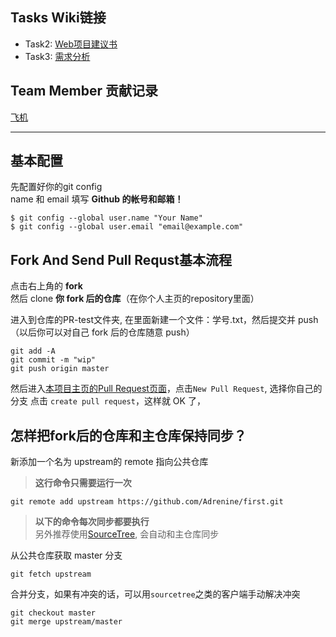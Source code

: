 ## Tasks Wiki链接

* Task2: [Web项目建议书](https://github.com/Class2015-WebSystem/class2015-websystem/wiki/Web%E9%A1%B9%E7%9B%AE%E5%BB%BA%E8%AE%AE%E4%B9%A6)
* Task3: [需求分析](https://github.com/Class2015-WebSystem/class2015-websystem/wiki/%E9%9C%80%E6%B1%82%E6%96%87%E6%A1%A3)

## Team Member 贡献记录
[飞机](https://github.com/qq523407234/practice/pulls?q=is%3Aopen+is%3Apr)

---
## 基本配置
先配置好你的git config  
name 和 email 填写 **Github 的帐号和邮箱！**

```
$ git config --global user.name "Your Name"
$ git config --global user.email "email@example.com"
```

## Fork And Send Pull Requst基本流程

点击右上角的 **fork**  
然后 clone **你 fork 后的仓库**（在你个人主页的repository里面）


进入到仓库的PR-test文件夹, 在里面新建一个文件：学号.txt，然后提交并 push（以后你可以对自己 fork 后的仓库随意 push）

```
git add -A  
git commit -m "wip"  
git push origin master  
```

然后进入[本项目主页的Pull Request页面](https://github.com/Class2015-WebSystem/class2015-websystem/pulls)，点击`New Pull Request`, 选择你自己的分支 点击 `create pull request`，这样就 OK 了，

## 怎样把fork后的仓库和主仓库保持同步？

新添加一个名为 upstream的 remote 指向公共仓库
>**这行命令只需要运行一次**

```
git remote add upstream https://github.com/Adrenine/first.git
```
>**以下的命令每次同步都要执行**  
>另外推荐使用[SourceTree](http://www.sourcetreeapp.com/), 会自动和主仓库同步

从公共仓库获取 master 分支

```
git fetch upstream
```
合并分支，如果有冲突的话，可以用`sourcetree`之类的客户端手动解决冲突

```
git checkout master
git merge upstream/master
```
